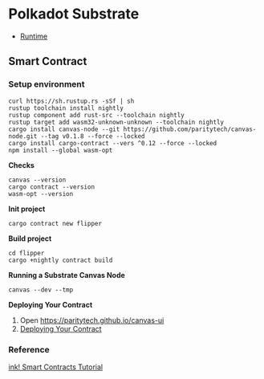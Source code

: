 # Polkadot Substrate

* [Runtime](https://substrate.dev/docs/en/knowledgebase/runtime/)

## Smart Contract

### Setup environment
```shell
curl https://sh.rustup.rs -sSf | sh
rustup toolchain install nightly
rustup component add rust-src --toolchain nightly
rustup target add wasm32-unknown-unknown --toolchain nightly
cargo install canvas-node --git https://github.com/paritytech/canvas-node.git --tag v0.1.8 --force --locked
cargo install cargo-contract --vers ^0.12 --force --locked
npm install --global wasm-opt
```

**Checks**

```shell
canvas --version
cargo contract --version
wasm-opt --version
```

**Init project**

```shell
cargo contract new flipper
```

**Build project**

```shell
cd flipper
cargo +nightly contract build
```

**Running a Substrate Canvas Node**
```shell
canvas --dev --tmp
```

**Deploying Your Contract**
1. Open https://paritytech.github.io/canvas-ui
1. [Deploying Your Contract](https://substrate.dev/substrate-contracts-workshop/#/0/deploy-contract)



### Reference

[ink! Smart Contracts Tutorial](https://substrate.dev/substrate-contracts-workshop/)
